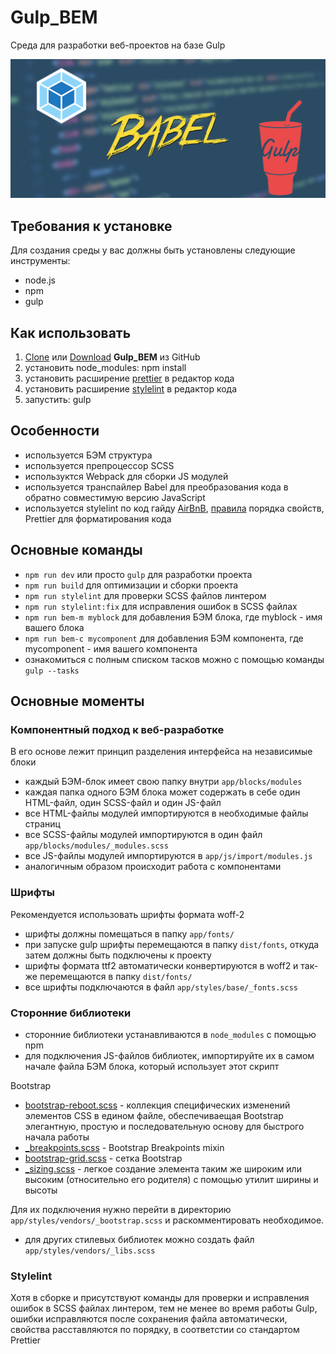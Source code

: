 <h1>Gulp_BEM</h1>
<p>Среда для разработки веб-проектов на базе Gulp</p>

<p>
	<img src="https://github.com/vlad-pavl/Gulp_BEM/blob/master/app/img/previews.png" alt="Start Template" style="max-width: 100%;">
</p>

<h2>Требования к установке</h2>
<p>Для создания среды у вас должны быть установлены следующие инструменты:</p>
<ul>
	<li>node.js</li>
	<li>npm</li>
	<li>gulp</li>
</ul>

<h2>Как использовать</h2>
<ol>
	<li><a href="https://github.com/vlad-pavl/Gulp_BEM.git">Clone</a> или <a href="https://github.com/vlad-pavl/Gulp_BEM/archive/master.zip">Download</a> <strong>Gulp_BEM</strong> из GitHub</li>
	<li>установить node_modules: npm install</li>
	<li>установить расширение <a href="https://prettier.io/" target="_blank">prettier</a> в редактор кода</li>
	<li>установить расширение <a href="https://stylelint.io/" target="_blank">stylelint</a> в редактор кода</li>
	<li>запустить: gulp</li>
</ol>

<h2>Особенности</h2>
<ul>
	<li>используется БЭМ структура</li>
	<li>используется препроцессор SCSS</li>
	<li>используктся Webpack для сборки JS модулей</li>
	<li>используется транспайлер Babel для преобразования кода в обратно совместимую версию JavaScript</li>
	<li>используется stylelint по код гайду <a href="https://github.com/rtplv/airbnb-css-ru" target="_blank">AirBnB</a>, <a href= "https://github.com/constverum/stylelint-config-rational-order" target="_blank">правила</a> порядка свойств, Prettier для форматирования кода</li>
</ul>

<h2>Основные команды</h2>
<ul>
	<li><code>npm run dev</code> или просто <code>gulp</code> для разработки проекта</li>
	<li><code>npm run build</code> для оптимизации и сборки проекта</li>
	<li><code>npm run stylelint</code> для проверки SCSS файлов линтером</li>
	<li><code>npm run stylelint:fix</code> для исправления ошибок в SCSS файлах</li>
	<li><code>npm run bem-m myblock</code> для добавления БЭМ блока, где myblock - имя вашего блока</li>
	<li><code>npm run bem-с mycomponent</code> для добавления БЭМ компонента, где mycomponent - имя вашего компонента</li>
	<li>ознакомиться с полным списком тасков можно с помощью команды <code>gulp --tasks</code></li>
</ul>

<h2>Основные моменты</h2>
<h3>Компонентный подход к веб-разработке</h3>
<p>В его основе лежит принцип разделения интерфейса на независимые блоки</p>
<ul>
	<li>каждый БЭМ-блок имеет свою папку внутри <code>app/blocks/modules</code></li>
	<li>каждая папка одного БЭМ блока может содержать в себе один HTML-файл, один SCSS-файл и один JS-файл</li>
	<li>все HTML-файлы модулей импортируются в необходимые файлы страниц</li>
	<li>все SCSS-файлы модулей импортируются в один файл <code>app/blocks/modules/_modules.scss</code></li>
	<li>все JS-файлы модулей импортируются в <code>app/js/import/modules.js</code></li>
	<li>аналогичным образом происходит работа с компонентами</li>
</ul>
<h3>Шрифты</h3>
<p>Рекомендуется использовать шрифты формата woff-2</p>
<ul>
	<li>шрифты должны помещаться в папку <code>app/fonts/</code></li>
	<li>при запуске gulp шрифты перемещаются в папку <code>dist/fonts</code>, откуда затем должны быть подключены к проекту</li>
	<li>шрифты формата ttf2 автоматически конвертируются в woff2 и так-же перемещаются в папку <code>dist/fonts/</code></li>
	<li>все шрифты подключаются в файл <code>app/styles/base/_fonts.scss</code></li>
</ul>
<h3>Сторонние библиотеки</h3>
<ul>
	<li>сторонние библиотеки устанавливаются в <code>node_modules</code> с помощью npm</li>
	<li>для подключения JS-файлов библиотек, импортируйте их в самом начале файла БЭМ блока, который использует этот скрипт</li>
</ul>
<p>Bootstrap</p>
<ul>
	<li><a href="https://bootstrap-4.ru/docs/4.0/content/reboot/" target="_blank">bootstrap-reboot.scss</a> - коллекция специфических изменений элементов CSS в едином файле, обеспечиваещая Bootstrap элегантную, простую и последовательную основу для быстрого начала работы</li>
	<li><a href="https://bootstrap-4.ru/docs/4.0/layout/overview/" target="_blank">_breakpoints.scss</a> - Bootstrap Breakpoints mixin</li>
	<li><a href="https://bootstrap-4.ru/docs/4.0/layout/grid/" target="_blank">bootstrap-grid.scss</a> - сетка Bootstrap</li>
	<li><a href="https://bootstrap-4.ru/docs/4.0/utilities/sizing/" target="_blank">_sizing.scss</a> - легкое создание элемента таким же широким или высоким (относительно его родителя) с помощью утилит ширины и высоты</li>
</ul>
<p>Для их подключения нужно перейти в директорию <code>app/styles/vendors/_bootstrap.scss</code> и раскомментировать необходимое.</p>
<ul>
	<li>для других стилевых библиотек можно создать файл <code>app/styles/vendors/_libs.scss</code></li>
</ul>
<h3>Stylelint</h3>
<p>Хотя в сборке и присутствуют команды для проверки и исправления ошибок в SCSS файлах линтером, тем не менее во время работы Gulp, ошибки исправляются после сохранения файла автоматически, свойства расставляются по порядку, в соответстии со стандартом Prettier</p>

